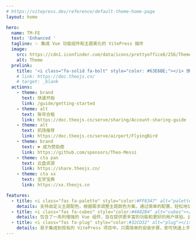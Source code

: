 ```yaml
---
# https://vitepress.dev/reference/default-theme-home-page
layout: home

hero:
  name: TM-FE
  text: 'Enhanced '
  tagline: ✨ 集成 Vue 功能组件和主题美化的 VitePress 插件
  image:
    src: https://cdn1.iconfinder.com/data/icons/prettyoffice8/256/Theme.png
    alt: Theme
  prelink:
    title: '<i class="fa-solid fa-bolt" style="color: #63E6BE;"></i> 快速开始<div style="text-align: right; font-weight: bold;"><i class="fas fa-pnpm" style="color: #FFD43B;"></i>pnpm add @theo-messi/tm-fe</div>'
    # link: https://doc.theojs.cn/
    # target: _blank
  actions:
    - theme: brand
      text: 快速开始
      link: /guide/getting-started
    - theme: alt
      text: 账号合租
      link: https://doc.theojs.cn/serve/sharing/Account-sharing-guide
    - theme: alt
      text: 机场推荐
      link: https://doc.theojs.cn/serve/airport/FlyingBird
    - theme: brand
      text: ❤️ 成为赞助商
      link: https://github.com/sponsors/Theo-Messi
    - theme: cta pan
      text: 云盘资源
      link: https://share.theojs.cn/
    - theme: cta xx
      text: 玄学宝典
      link: https://xx.theojs.cn

features:
  - title: <i class="fas fa-palette" style="color:#FF6347" alt="palette"></i> 自定义主题配色
    details: 支持自定义主题配色，根据需求调整主题颜色方案。通过简单的配置，轻松地切换不同的主题配色，以符合品牌或个人偏好的视觉风格。
  - title: <i class="fas fa-cubes" style="color:#4682B4" alt="cubes"></i> 增强的 Vue 组件
    details: 包含了一系列增强的 Vue 组件，旨在提供更丰富的功能和更好的用户体验。这些组件可以直接在 VitePress 项目中使用，减少开发时间，同时提高页面的交互性和视觉效果。
  - title: <i class="fas fa-plug" style="color:#32CD32" alt="plug"></i> 易于集成和使用
    details: 易于集成到现有的 VitePress 项目中。只需简单的安装步骤，即可快速上手使用所有增强的功能和组件，提升文档站点的整体质量和专业性。
---
```


<Home />
